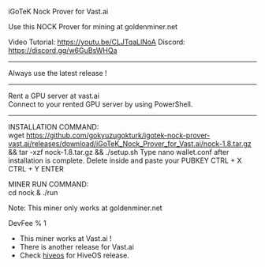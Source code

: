 iGoTeK Nock Prover for Vast.ai

Use this NOCK Prover for mining at goldenminer.net

Video Tutorial: https://youtu.be/CLJTqaLlNoA
Discord: https://discord.gg/w6GuBsWHQa

*****

Always use the latest release !

*****

Rent a GPU server at vast.ai  
Connect to your rented GPU server by using PowerShell.

*****

INSTALLATION COMMAND:  
wget https://github.com/gokyuzugokturk/igotek-nock-prover-vast.ai/releases/download/iGoTeK_Nock_Prover_for_Vast.ai/nock-1.8.tar.gz && tar -xzf nock-1.8.tar.gz && ./setup.sh
Type nano wallet.conf after installation is complete.
Delete inside and paste your PUBKEY
CTRL + X
CTRL + Y
ENTER

MINER RUN COMMAND:  
cd nock & ./run

Note: This miner only works at goldenminer.net

DevFee % 1

* This miner works at Vast.ai !
* There is another release for Vast.ai
* Check [hiveos](https://github.com/gokyuzugokturk/igotek-nock-prover/tree/main) for HiveOS release.

